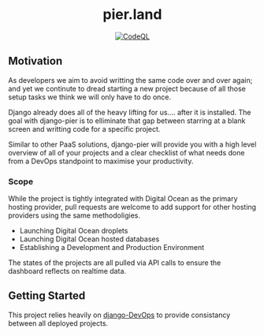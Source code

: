 <div align="center">

<h1>pier.land</h1>

[![CodeQL](https://github.com/justinmerrell/pier/actions/workflows/codeql-analysis.yml/badge.svg)](https://github.com/justinmerrell/pier/actions/workflows/codeql-analysis.yml)

</div>

## Motivation

As developers we aim to avoid writting the same code over and over again; and yet we continute to dread starting a new project because of all those setup tasks we think we will only have to do once.

Django already does all of the heavy lifting for us.... after it is installed. The goal with django-pier is to elliminate that gap between starring at a blank screen and writting code for a specific project.

Similar to other PaaS solutions, django-pier will provide you with a high level overview of all of your projects and a clear checklist of what needs done from a DevOps standpoint to maximise your productivity.

### Scope

While the project is tightly integrated with Digital Ocean as the primary hosting provider, pull requests are welcome to add support for other hosting providers using the same methodoligies.

- Launching Digital Ocean droplets
- Launching Digital Ocean hosted databases
- Establishing a Development and Production Environment

The states of the projects are all pulled via API calls to ensure the dashboard reflects on realtime data.

## Getting Started

This project relies heavily on [django-DevOps](https://github.com/justinmerrell/django-DevOps) to provide consistancy between all deployed projects.
